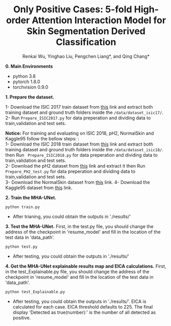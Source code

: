 <div id="top" align="center">

# Only Positive Cases: 5-fold High-order Attention Interaction Model for Skin Segmentation Derived Classification
  
  Renkai Wu, Yinghao Liu, Pengchen Liang*, and Qing Chang*

</div>

**0. Main Environments**
- python 3.8
- pytorch 1.8.0
- torchvision 0.9.0

**1. Prepare the dataset.**

1- Download the ISIC 2017 train dataset from [this](https://challenge.isic-archive.com/data) link and extract both training dataset and ground truth folders inside the `/data/dataset_isic17/`. </br>
2- Run `Prepare_ISIC2017.py` for data preperation and dividing data to train,validation and test sets. </br>

**Notice:**
For training and evaluating on ISIC 2018, pH2, NormalSkin and Kaggle95 follow the bellow steps: :</br>
1- Download the ISIC 2018 train dataset from [this](https://challenge.isic-archive.com/data) link and extract both training dataset and ground truth folders inside the `/data/dataset_isic18/`. </br> then Run ` Prepare_ISIC2018.py` for data preperation and dividing data to train,validation and test sets. </br>
2- Download the pH2 dataset from [this](https://www.dropbox.com/s/k88qukc20ljnbuo/PH2Dataset.rar) link and extract it then Run ` Prepare_PH2_test.py` for data preperation and dividing data to train,validation and test sets. </br>
3- Download the NormalSkin dataset from [this](https://universe.roboflow.com/janitha-prathapa/normalskin) link.
4- Download the Kaggle95 dataset from [this](https://www.kaggle.com/datasets/ahdasdwdasd/our-normal-skin/data) link.


**2. Train the MHA-UNet.**
```
python train.py
```
- After trianing, you could obtain the outputs in './results/'

**3. Test the MHA-UNet.**
First, in the test.py file, you should change the address of the checkpoint in 'resume_model' and fill in the location of the test data in 'data_path'.
```
python test.py
```
- After testing, you could obtain the outputs in './results/'

**4. Get the MHA-UNet explainable results map and EICA calculations.**
First, in the test_Explainable.py file, you should change the address of the checkpoint in 'resume_model' and fill in the location of the test data in 'data_path'.
```
python test_Explainable.py
```
- After testing, you could obtain the outputs in './results/'. EICA is calculated for each case. EICA threshold defaults to 225. The final display 'Detected as true(number):' is the number of all detected as positive.
